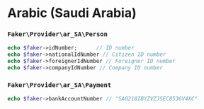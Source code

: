 # Arabic (Saudi Arabia)

### `Faker\Provider\ar_SA\Person`

```php
echo $faker->idNumber;      // ID number
echo $faker->nationalIdNumber // Citizen ID number
echo $faker->foreignerIdNumber // Foreigner ID number
echo $faker->companyIdNumber // Company ID number
```

### `Faker\Provider\ar_SA\Payment`

```php
echo $faker->bankAccountNumber // "SA0218IBYZVZJSEC8536V4XC"
```
